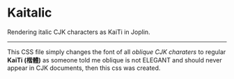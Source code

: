 # Kaitalic
Rendering italic CJK characters as KaiTi in Joplin.

***

This CSS file simply changes the font of all *oblique CJK charaters* to regular **KaiTi (楷體)** as someone told me oblique is not ELEGANT and should never appear in CJK documents, then this css was created.  
